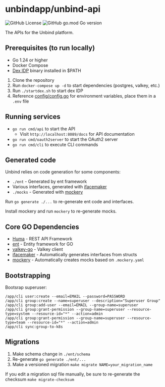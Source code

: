 # unbindapp/unbind-api

![GitHub License](https://img.shields.io/github/license/unbindapp/unbind-api) ![GitHub go.mod Go version](https://img.shields.io/github/go-mod/go-version/unbindapp/unbind-api)

The APIs for the Unbind platform.

## Prerequisites (to run locally)

- Go 1.24 or higher
- Docker Compose
- [Dex IDP](https://dexidp.io) binary installed in $PATH

1. Clone the repository
2. Run `docker-compose up -d` to start dependencies (postgres, valkey, etc.)
3. Run `./startdex.sh` to start dex IDP
4. Reference [config/config.go](config/config.go) for environment variables, place them in a `.env` file

## Running services

- `go run cmd/api` to start the API
  - Visit `http://localhost:8089/docs` for API documentation
- `go run cmd/oauth2server` to start the OAuth2 server
- `go run cmd/cli` to execute CLI commands

## Generated code

Unbind relies on code generation for some components:

- `./ent` - Generated by ent framework
- Various interfaces, generated with [ifacemaker](https://github.com/vburenin/ifacemaker)
- `./mocks` - Generated with [mockery](https://github.com/vektra/mockery)

Run `go generate ./...` to re-generate ent code and interfaces.

Install mockery and run `mockery` to re-generate mocks.

## Core GO Dependencies

- [Huma](https://huma.rocks/) - REST API Framework
- [ent](https://entgo.io/) - Entity framework for GO
- [valkey-go](https://github.com/valkey-io/valkey-go) - Valkey client
- [ifacemaker](https://github.com/vburenin/ifacemaker) - Automatically generates interfaces from structs
- [mockery](https://github.com/vektra/mockery) - Automatically creates mocks based on `.mockery.yaml`

## Bootstrapping

Bootsrap superuser:

```
/app/cli user:create --email=EMAIL --password=PASSWORD
/app/cli group:create --name=superuser --description="Superuser Group"
/app/cli group:add-user --email=EMAIL --group-name=superuser
/app/cli group:grant-permission --group-name=superuser --resource-type=system --resource-id="*" --action=admin
/app/cli group:grant-permission --group-name=superuser --resource-type=team --resource-id="*" --action=admin
/app/cli sync:group-to-k8s
```

## Migrations

1. Make schema change in `./ent/schema`
2. Re-generate `go generate ./ent/...`
3. Make a versioned migration `make migrate NAME=your_migration_name`

If you edit a migration sql file manually, be sure to re-generate the checksum `make migrate-checksum`

